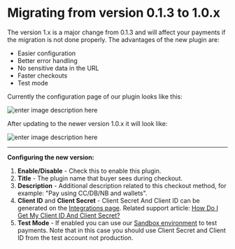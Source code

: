 Migrating from version 0.1.3 to 1.0.x
==

The version 1.x is a major change from 0.1.3 and will affect your payments if the migration is not done properly. The advantages of the new plugin are:

  - Easier configuration
  - Better error handling
  - No sensitive data in the URL
  - Faster checkouts
  - Test mode

Currently the configuration page of our plugin looks like this:

![enter image description here](http://i.imgur.com/U0XjleL.png)

After updating to the newer version 1.0.x it will look like:

![enter image description here](http://i.imgur.com/q1aRaa5.png)

----

**Configuring the new version:**

1. **Enable/Disable** - Check this to enable this plugin.
2. **Title** - The plugin name that buyer sees during checkout.
3. **Description** - Additional description related to this checkout method, for example: "Pay using CC/DB/NB and wallets".
4. **Client ID** and **Client Secret** - Client Secret And Client ID can be generated on the [Integrations page](https://www.instamojo.com/integrations/). Related support article: [How Do I Get My Client ID And Client Secret?](https://support.instamojo.com/hc/en-us/articles/212214265-How-do-I-get-my-Client-ID-and-Client-Secret-)
5. **Test Mode** - If enabled you can use our [Sandbox environment](https://support.instamojo.com/hc/en-us/articles/208485675-Test-or-Sandbox-Account) to test payments. Note that in this case you should use Client Secret and Client ID from the test account not production.